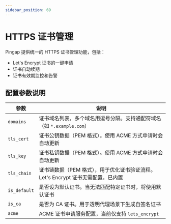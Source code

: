 ```yaml
---
sidebar_position: 69
---
```


# HTTPS 证书管理

Pingap 提供统一的 HTTPS 证书管理功能，包括：
- Let's Encrypt 证书的一键申请
- 证书自动续期
- 证书有效期监控和告警

## 配置参数说明

| 参数         | 说明                                                                             |
| ------------ | -------------------------------------------------------------------------------- |
| `domains`    | 证书域名列表，多个域名用逗号分隔。支持通配符域名（如 `*.example.com`）           |
| `tls_cert`   | 证书公钥数据（PEM 格式）。使用 ACME 方式申请时会自动更新                         |
| `tls_key`    | 证书私钥数据（PEM 格式）。使用 ACME 方式申请时会自动更新                         |
| `tls_chain`  | 证书链数据（PEM 格式），用于优化证书验证流程。Let's Encrypt 证书无需配置，已内置 |
| `is_default` | 是否设为默认证书。当无法匹配特定证书时，将使用默认证书                           |
| `is_ca`      | 是否为 CA 证书。用于透明代理场景下生成自签名证书                                 |
| `acme`       | ACME 证书申请服务配置，当前仅支持 `lets_encrypt`                                 |
